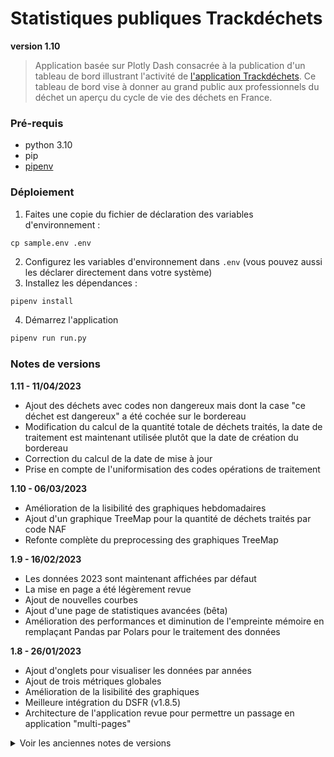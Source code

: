 # Statistiques publiques Trackdéchets

**version 1.10**

> Application basée sur Plotly Dash consacrée à la publication d'un tableau de bord illustrant l'activité de [l'application
> Trackdéchets](https://app.trackdechets.beta.gouv.fr/). Ce tableau de bord vise à donner au grand public aux
> professionnels du déchet un aperçu du cycle de vie des déchets en France.


### Pré-requis

- python 3.10
- pip
- [pipenv](https://pipenv.pypa.io/en/latest/)

### Déploiement

1. Faites une copie du fichier de déclaration des variables d'environnement :

```
cp sample.env .env
```

2. Configurez les variables d'environnement dans `.env` (vous pouvez aussi les déclarer directement dans votre système)  
3. Installez les dépendances :

```bash
pipenv install
```

4. Démarrez l'application

```bash
pipenv run run.py
```

### Notes de versions

**1.11 - 11/04/2023**
- Ajout des déchets avec codes non dangereux mais dont la case "ce déchet est dangereux"
a été cochée sur le bordereau
- Modification du calcul de la quantité totale de déchets traités, la date de traitement est maintenant utilisée plutôt que la date de création du bordereau
- Correction du calcul de la date de mise à jour
- Prise en compte de l'uniformisation des codes opérations de traitement

**1.10 - 06/03/2023**
- Amélioration de la lisibilité des graphiques hebdomadaires
- Ajout d'un graphique TreeMap pour la quantité de déchets traités par code NAF
- Refonte complète du preprocessing des graphiques TreeMap

**1.9 - 16/02/2023**
- Les données 2023 sont maintenant affichées par défaut
- La mise en page a été légèrement revue
- Ajout de nouvelles courbes
- Ajout d'une page de statistiques avancées (bêta)
- Amélioration des performances et diminution de l'empreinte 
mémoire en remplaçant Pandas par Polars pour le traitement des données

**1.8 - 26/01/2023**
- Ajout d'onglets pour visualiser les données par années
- Ajout de trois métriques globales
- Amélioration de la lisibilité des graphiques
- Meilleure intégration du DSFR (v1.8.5)
- Architecture de l'application revue pour permettre un passage en application "multi-pages"

<details><summary>Voir les anciennes notes de versions</summary>
<p>

**1.7 - 14/11/2022**
- Ajout du nombre de bordereaux envoyés et traités
- Ajout de la quantité totale de déchet traités ventilée par type de traitement
- Ajout du nombre d'établissements inscrits en fonction de leur type d'activité

**1.6 - 12/07/2022**
- Ajout des données sur les autres bordereaux
- Revue du layout avec le design system de l'état

**1.5.1 - 12/07/2022**
- Suppression de toute mention de cache


**1.5.0 - 07/07/2022**
- Refactoring complet de l'application
- Changement de la logique d'actualisation des données

**1.4.0 - 13/06/2022**

- correction de la récupération des données (variables globales => fonction)
- stats internes BSDD
- modularisation du code

**1.3.0 - 29/03/2022**

- ajout du [design système de l'État](https://gouvfr.atlassian.net/wiki/spaces/DB/overview?homepageId=145359476)

**1.2.0 - 15/03/2022**

- utilisation de gunicorn comme Web server
- séparation des requêtes BSDD créés et BSDD générés pour des résultats plus précis

**1.1.2 - 10/03/2022**

- filtrage des BSDD dont la date de traitement `processedAt` est en l'an 0001 ([#3](https://github.com/MTES-MCT/trackdechets-public-stats/issues/3))

**1.1.1 - 10/03/2022**

- ajout du support des fuseaux horaires (lié à [ceci](https://github.com/MTES-MCT/trackdechets/commit/cef32f2bcddbf60a4a214c243c149bf6e4f32c8b) et [cela](https://github.com/MTES-MCT/trackdechets/blob/34785171b8495b707b9339d2e14d2e211f0d4777/back/prisma/migrations/56_fix_timestamp_zone.sql))

**1.1.0 - 09/03/2022**

- améliorations esthétiques
- correction d'aberrations dans le volume de déchets traités

**1.0.0 - 01/02/2022**

- première publication


</p>
</details>

